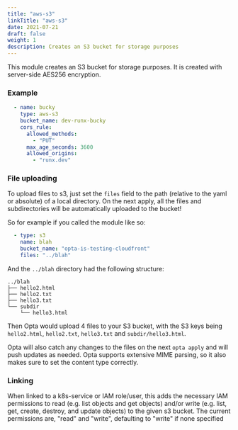 ```yaml
---
title: "aws-s3"
linkTitle: "aws-s3"
date: 2021-07-21
draft: false
weight: 1
description: Creates an S3 bucket for storage purposes
---
```


This module creates an S3 bucket for storage purposes. It is created with server-side AES256 encryption.


### Example

```yaml
  - name: bucky
    type: aws-s3
    bucket_name: dev-runx-bucky
    cors_rule:
      allowed_methods:
        - "PUT"
      max_age_seconds: 3600
      allowed_origins:
        - "runx.dev"
```

### File uploading
To upload files to s3, just set the `files` field to the path (relative to the yaml or absolute) of a local directory. 
On the next apply, all the files and subdirectories will be automatically uploaded to the bucket!


So for example if you called the module like so:
```yaml
  - type: s3
    name: blah
    bucket_name: "opta-is-testing-cloudfront"
    files: "../blah"
```

And the `../blah` directory had the following structure:
```
../blah
├── hello2.html
├── hello2.txt
├── hello3.txt
└── subdir
    └── hello3.html
```

Then Opta would upload 4 files to your S3 bucket, with the S3 keys being `hello2.html`, `hello2.txt`, `hello3.txt` and
`subdir/hello3.html`.

Opta will also catch any changes to the files on the next `opta apply` and will push updates as needed. Opta supports
extensive MIME parsing, so it also makes sure to set the content type correctly.

### Linking

When linked to a k8s-service or IAM role/user, this adds the necessary IAM permissions to read
(e.g. list objects and get objects) and/or write (e.g. list, get,
create, destroy, and update objects) to the given s3 bucket.
The current permissions are, "read" and "write", defaulting to "write" if none specified
